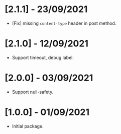 
# [2.1.1] - 23/09/2021

* [Fix] missing `content-type` header in post method.

# [2.1.0] - 12/09/2021

* Support timeout, debug label.

# [2.0.0] - 03/09/2021

* Support null-safety.

# [1.0.0] - 01/09/2021

* Initial package.
